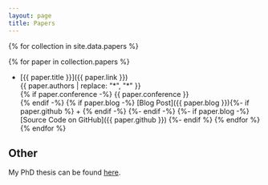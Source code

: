 ```yaml
---
layout: page
title: Papers
---
```


{% for collection in site.data.papers %}
<!-- ### {{ collection.year }} -->
  {% for paper in collection.papers %}
  + [{{ paper.title }}]({{ paper.link }})  
    {{ paper.authors | replace: "*", "\*" }}  
    {% if paper.conference -%}
      {{ paper.conference }}  
    {% endif -%}
    {% if paper.blog -%}
      [Blog Post]({{ paper.blog }}){%- if paper.github %} \+ {% endif -%}
    {%- endif -%}
    {%- if paper.blog -%}
      [Source Code on GitHub]({{ paper.github }})
    {%- endif %}
  {% endfor %}
{% endfor %}


## Other
My PhD thesis can be found <a href='https://opencommons.uconn.edu/cgi/viewcontent.cgi?article=8494&context=dissertations'>here</a>. 
